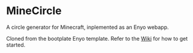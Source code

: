 MineCircle
=========
A circle generator for Minecraft, inplemented as an Enyo webapp.

Cloned from the bootplate Enyo template. 
Refer to the [Wiki](https://github.com/enyojs/enyo/wiki/Bootplate) for how to get started.
